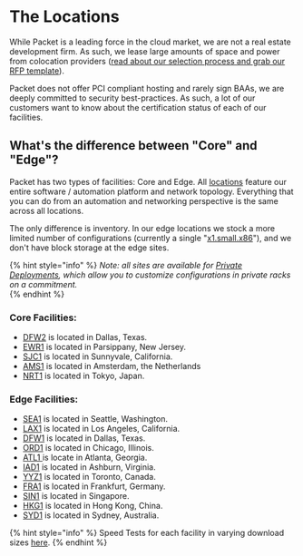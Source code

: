 # The Locations

While Packet is a leading force in the cloud market, we are not a real estate development firm.  As such, we lease large amounts of space and power from colocation providers \([read about our selection process and grab our RFP template](https://www.packet.com/blog/how-to-select-and-bid-your-next-datacenter/)\). 

Packet does not offer PCI compliant hosting and rarely sign BAAs, we are deeply committed to security best-practices.  As such, a lot of our customers want to know about the certification status of each of our facilities.   

## **What's the difference between "Core" and "Edge"?**

Packet has two types of facilities: Core and Edge. All [locations](https://www.packet.com/locations/) feature our entire software / automation platform and network topology. Everything that you can do from an automation and networking perspective is the same across all locations.

The only difference is inventory. In our edge locations we stock a more limited number of configurations \(currently a single "[x1.small.x86](https://www.packet.com/cloud/servers/x1-small/)"\), and we don't have block storage at the edge sites.

{% hint style="info" %}
_Note: all sites are available for_ [_Private Deployments_](https://www.packet.com/custom/private-deployment/)_, which allow you to customize configurations in private racks on a commitment._   
{% endhint %}

### Core Facilities: 

* [DFW2](https://www.packet.com/locations/dallas-core/) is located in Dallas, Texas.
* [EWR1](https://www.packet.com/locations/new-york-metro/) is located in Parsippany, New Jersey.
* [SJC1](https://www.packet.com/locations/silicon-valley/) is located in Sunnyvale, California.
* [AMS1](https://www.packet.com/locations/amsterdam/) is located in Amsterdam, the Netherlands
* [NRT1](https://www.packet.com/locations/tokyo/) is located in Tokyo, Japan. 

### Edge Facilities: 

* [SEA1](https://www.packet.com/locations/seattle/) is located in Seattle, Washington. 
* [LAX1](https://www.packet.com/locations/los-angeles/) is located in Los Angeles, California.
* [DFW1](https://www.packet.com/locations/dallas/) is located in Dallas, Texas.   
* [ORD1](https://www.packet.com/locations/chicago/) is located in Chicago, Illinois. 
* [ATL1 ](https://www.packet.com/locations/atlanta/)is locate in Atlanta, Georgia.   
* [IAD1](https://www.packet.com/locations/ashburn/) is located in Ashburn, Virginia.  
* [YYZ1](https://www.packet.com/locations/toronto/) is located in Toronto, Canada. 
* [FRA1](https://www.packet.com/locations/frankfurt/) is located in Frankfurt, Germany.   
* [SIN1](https://www.packet.com/locations/singapore/) is located in Singapore.
* [HKG1](https://www.packet.com/locations/hong-kong/) is located in Hong Kong, China.
* [SYD1](https://www.packet.com/locations/sydney/) is located in Sydney, Australia. 

{% hint style="info" %}
Speed Tests for each facility in varying download sizes [here](https://www.packet.com/locations/speedtest).
{% endhint %}



